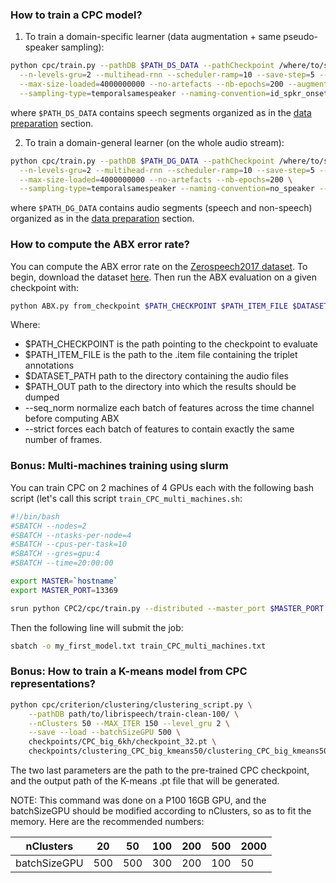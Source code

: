 ### How to train a CPC model?

1) To train a domain-specific learner (data augmentation + same pseudo-speaker sampling):
 
```bash
python cpc/train.py --pathDB $PATH_DS_DATA --pathCheckpoint /where/to/store/the/model  --file_extension .wav \
  --n-levels-gru=2 --multihead-rnn --scheduler-ramp=10 --save-step=5 --n-process-loader=1 \
  --max-size-loaded=4000000000 --no-artefacts --nb-epochs=200 --augment-past --augment-type=pitch,artificial_reverb \
  --sampling-type=temporalsamespeaker --naming-convention=id_spkr_onset_offset --no-artefacts
```

where `$PATH_DS_DATA` contains speech segments organized as in the [data preparation](../docs/data_preparation.md) section.

2) To train a domain-general learner (on the whole audio stream):

```bash
python cpc/train.py --pathDB $PATH_DG_DATA --pathCheckpoint /where/to/store/the/model --file_extension .wav \
  --n-levels-gru=2 --multihead-rnn --scheduler-ramp=10 --save-step=5 --n-process-loader=1 \
  --max-size-loaded=4000000000 --no-artefacts --nb-epochs=200 \
  --sampling-type=temporalsamespeaker --naming-convention=no_speaker --no-artefacts
```

where `$PATH_DG_DATA` contains audio segments (speech and non-speech) organized as in the [data preparation](../docs/data_preparation.md) section.

### How to compute the ABX error rate?

You can compute the ABX error rate on the [Zerospeech2017 dataset](https://zerospeech.com/2017/index.html). 
To begin, download the dataset [here](https://download.zerospeech.com/). Then run the ABX evaluation on a given checkpoint with:

```bash
python ABX.py from_checkpoint $PATH_CHECKPOINT $PATH_ITEM_FILE $DATASET_PATH --seq_norm --strict --file_extension .wav --out $PATH_OUT
```
Where:
- $PATH_CHECKPOINT is the path pointing to the checkpoint to evaluate
- $PATH_ITEM_FILE is the path to the .item file containing the triplet annotations
- $DATASET_PATH path to the directory containing the audio files
- $PATH_OUT path to the directory into which the results should be dumped
- --seq_norm normalize each batch of features across the time channel before computing ABX
- --strict forces each batch of features to contain exactly the same number of frames.

### Bonus: Multi-machines training using slurm

You can train CPC on 2 machines of 4 GPUs each with the following bash script (let's call this script `train_CPC_multi_machines.sh`:

```bash
#!/bin/bash
#SBATCH --nodes=2
#SBATCH --ntasks-per-node=4       
#SBATCH --cpus-per-task=10
#SBATCH --gres=gpu:4
#SBATCH --time=20:00:00

export MASTER=`hostname`
export MASTER_PORT=13369

srun python CPC2/cpc/train.py --distributed --master_port $MASTER_PORT --pathDB /path/to/training/set --pathCheckpoint /where/to/store/the/model ...
```

Then the following line will submit the job:

```bash
sbatch -o my_first_model.txt train_CPC_multi_machines.txt
```

### Bonus: How to train a K-means model from CPC representations?

```bash
python cpc/criterion/clustering/clustering_script.py \
    --pathDB path/to/librispeech/train-clean-100/ \
    --nClusters 50 --MAX_ITER 150 --level_gru 2 \
    --save --load --batchSizeGPU 500 \
    checkpoints/CPC_big_6kh/checkpoint_32.pt \
    checkpoints/clustering_CPC_big_kmeans50/clustering_CPC_big_kmeans50.pt
```

The two last parameters are the path to the pre-trained CPC checkpoint, and the output path of the K-means .pt file that will be generated.

NOTE: This command was done on a P100 16GB GPU, and the batchSizeGPU should be modified according to nClusters, so as to fit the memory. Here are the recommended numbers:

  nClusters  | 20  | 50  | 100 | 200 | 500 | 2000
-------------|-----|-----|-----|-----|-----|------
batchSizeGPU | 500 | 500 | 300 | 200 | 100 |  50